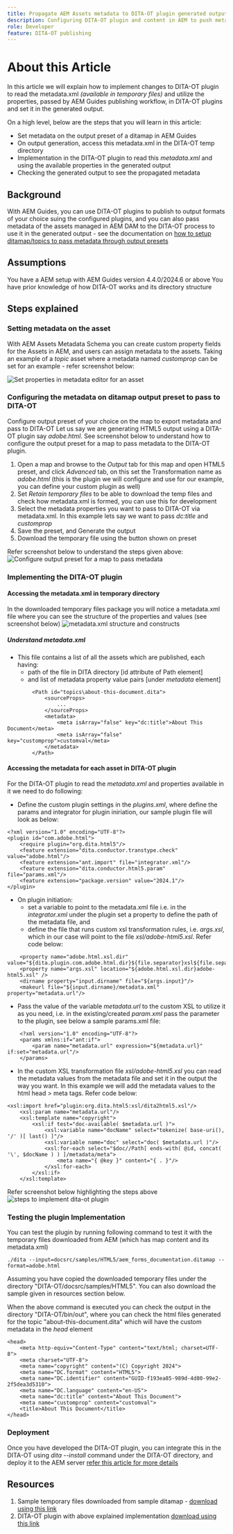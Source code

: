 ```yaml
---
title: Propagate AEM Assets metadata to DITA-OT plugin generated output
description: Configuring DITA-OT plugin and content in AEM to push metadata to generated output
role: Developer
feature: DITA-OT publishing
---
```


# About this Article

In this article we will explain how to implement changes to DITA-OT plugin to read the metadata.xml _(available in temporary files)_ and utilize the properties, passed by AEM Guides publishing workflow, in DITA-OT plugins and set it in the generated output. 

On a high level, below are the steps that you will learn in this article:
- Set metadata on the output preset of a ditamap in AEM Guides
- On output generation, access this metadata.xml in the DITA-OT temp directory
- Implementation in the DITA-OT plugin to read this _metadata.xml_ and using the available properties in the generated output
- Checking the generated output to see the propagated metadata

## Background

With AEM Guides, you can use DITA-OT plugins to publish to output formats of your choice suing the configured plugins, and
you can also pass metadata of the assets managed in AEM DAM to the DITA-OT process to use it in the generated output - see the documentation on [how to setup ditamap/topics to pass metadata through output presets](https://experienceleague.adobe.com/en/docs/experience-manager-guides/using/user-guide/output-gen/pass-metadata-dita-ot)


## Assumptions

You have a AEM setup with AEM Guides version 4.4.0/2024.6 or above
You have prior knowledge of how DITA-OT works and its directory structure


## Steps explained

### Setting metadata on the asset

With AEM Assets Metadata Schema you can create custom property fields for the Assets in AEM, and users can assign metadata to the assets. Taking an example of a _topic_ asset where a metadata named _customprop_ can be set for an example - refer screenshot below:

![Set properties in metadata editor for an asset](../../assets/publishing/assets-metadata-properties-ui-customprop.png)


### Configuring the metadata on ditamap output preset to pass to DITA-OT

Configure output preset of your choice on the map to export metadata and pass to DITA-OT
Let us say we are generating HTML5 output using a DITA-OT plugin say _adobe.html_.
See screenshot below to understand how to configure the output preset for a map to pass metadata to the DITA-OT plugin.
1. Open a map and browse to the _Output_ tab for this map and open HTML5 preset, and click _Advanced_ tab, on this set the Transformation name as _adobe.html_ (this is the plugin we will configure and use for our example, you can define your custom plugin as well)
2. Set _Retain temporary files_ to be able to download the temp files and check how metadata.xml is formed, you can use this for development
3. Select the metadata properties you want to pass to DITA-OT via metadata.xml. In this example lets say we want to pass _dc:title_ and _customprop_
4. Save the preset, and Generate the output
5. Download the temporary file using the button shown on preset

Refer screenshot below to understand the steps given above:
![Configure output preset for a map to pass metadata](../../assets/publishing/map-outputpreset-html5-customprop.png)


### Implementing the DITA-OT plugin

#### Accessing the metadata.xml in temporary directory 

In the downloaded temporary files package you will notice a metadata.xml file where you can see the structure of the properties and values (see screenshot below)
![metadata.xml structure and constructs](../../assets/publishing/publish-tempfiles-metadata-structure.png)

##### Understand metadata.xml

- This file contains a list of all the assets which are published, each having:
    - path of the file in DITA directory [id attribute of Path element]
    - and list of metadata property value pairs [under _metadata_ element]

```
        <Path id="topics\about-this-document.dita">
            <sourceProps>
                ...
            </sourceProps>
            <metadata>
                <meta isArray="false" key="dc:title">About This Document</meta>
                <meta isArray="false" key="customprop">customval</meta>
            </metadata>
        </Path>
```

#### Accessing the metadata for each asset in DITA-OT plugin

For the DITA-OT plugin to read the _metadata.xml_ and properties available in it we need to do following:
- Define the custom plugin settings in the _plugins.xml_, where define the params and integrator for plugin iniriation, our sample plugin file will look as below:

```
<?xml version="1.0" encoding="UTF-8"?>
<plugin id="com.adobe.html">
    <require plugin="org.dita.html5"/>
    <feature extension="dita.conductor.transtype.check" value="adobe.html"/>
    <feature extension="ant.import" file="integrator.xml"/>
    <feature extension="dita.conductor.html5.param" file="params.xml"/>
    <feature extension="package.version" value="2024.1"/>
</plugin>
```

- On plugin initiation:
    - set a variable to point to the metadata.xml file i.e. in the _integrator.xml_ under the plugin set a property to define the path of the metadata file, and
    - define the file that runs custom xsl transformation rules, i.e. _args.xsl_, which in our case will point to the file _xsl/adobe-html5.xsl_. 
Refer code below:

```
    <property name="adobe.html.xsl.dir" value="${dita.plugin.com.adobe.html.dir}${file.separator}xsl${file.separator}"/>
    <property name="args.xsl" location="${adobe.html.xsl.dir}adobe-html5.xsl" />
    <dirname property="input.dirname" file="${args.input}"/>
    <makeurl file="${input.dirname}/metadata.xml" property="metadata.url"/>
```

- Pass the value of the variable _metadata.url_ to the custom XSL to utilize it as you need, i.e. in the existing/created _param.xml_ pass the parameter to the plugin, see below a sample params.xml file:

```
    <?xml version="1.0" encoding="UTF-8"?>
    <params xmlns:if="ant:if">
        <param name="metadata.url" expression="${metadata.url}" if:set="metadata.url"/>
    </params>
```

- In the custom XSL transformation file _xsl/adobe-html5.xsl_ you can read the metadata values from the metadata file and set it in the output the way you want. In this example we will add the metadata values to the html head > meta tags. Refer code below:

```
<xsl:import href="plugin:org.dita.html5:xsl/dita2html5.xsl"/>
    <xsl:param name="metadata.url"/>
    <xsl:template name="copyright">
        <xsl:if test="doc-available( $metadata.url )">
            <xsl:variable name="docName" select="tokenize( base-uri(), '/' )[ last() ]"/>
            <xsl:variable name="doc" select="doc( $metadata.url )"/>
            <xsl:for-each select="$doc//Path[ ends-with( @id, concat( '\', $docName ) ) ]/metadata/meta">
                <meta name="{ @key }" content="{ . }"/>
            </xsl:for-each>
        </xsl:if>
    </xsl:template>
```

Refer screenshot below highlighting the steps above
![steps to implement dita-ot plugin](../../assets/publishing/publishing-metadata-dita-ot-plugin-implementation.png)


### Testing the plugin Implementation

You can test the plugin by running following command to test it with the temporary files downloaded from AEM (which has map content and its metadata.xml)

```
./dita --input=docsrc/samples/HTML5/aem_forms_documentation.ditamap --format=adobe.html
```

Assuming you have copied the downloaded temporary files under the directory "DITA-OT/docsrc/samples/HTML5".
You can also download the sample given in resources section below.

When the above command is executed you can check the output in the directory "DITA-OT/bin/out", where you can check the html files generated for the topic "about-this-document.dita" which will have the custom metadata in the _head_ element

```
<head>
    <meta http-equiv="Content-Type" content="text/html; charset=UTF-8">
    <meta charset="UTF-8">
    <meta name="copyright" content="(C) Copyright 2024">
    <meta name="DC.format" content="HTML5">
    <meta name="DC.identifier" content="GUID-f193ea85-989d-4d80-99e2-2f5dea3d5310">
    <meta name="DC.language" content="en-US">
    <meta name="dc:title" content="About This Document">
    <meta name="customprop" content="customval">
    <title>About This Document</title>
</head>
```

### Deployment

Once you have developed the DITA-OT plugin, you can integrate this in the DITA-OT using _dita --install_ command under the DITA-OT directory, and deploy it to the AEM server [refer this article for more details](https://experienceleaguecommunities.adobe.com/t5/experience-manager-guides/steps-to-setup-a-custom-dita-ot/td-p/407659)


## Resources

1. Sample temporary files downloaded from sample ditamap - [download using this link](../../assets/publishing/sample-temp-html5-adobe.html-content.zip)
2. DITA-OT plugin with above explained implementation [download using this link](../../assets/publishing/sample-custom-plugin-com.adobe.html.zip)